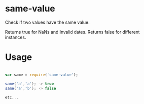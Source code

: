 # same-value

Check if two values have the same value.

Returns true for NaNs and Invalid dates. Returns false for different instances.

# Usage

```javascript

var same = require('same-value');

same('a','a'); -> true
same('a','b'); -> false

etc...

```